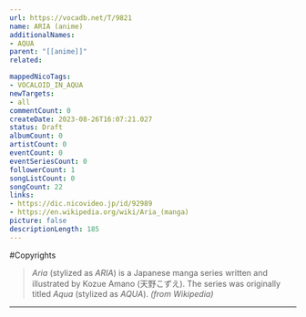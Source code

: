 ```yaml
---
url: https://vocadb.net/T/9821
name: ARIA (anime)
additionalNames: 
- AQUA
parent: "[[anime]]"
related:

mappedNicoTags:
- VOCALOID_IN_AQUA
newTargets:
- all
commentCount: 0
createDate: 2023-08-26T16:07:21.027
status: Draft
albumCount: 0
artistCount: 0
eventCount: 0
eventSeriesCount: 0
followerCount: 1
songListCount: 0
songCount: 22
links: 
- https://dic.nicovideo.jp/id/92989
- https://en.wikipedia.org/wiki/Aria_(manga)
picture: false
descriptionLength: 185
---
```


#Copyrights

> _Aria_ (stylized as _ARIA_) is a Japanese manga series written and illustrated by Kozue Amano (天野こずえ). The series was originally titled _Aqua_ (stylized as _AQUA_).
_(from Wikipedia)_

---

